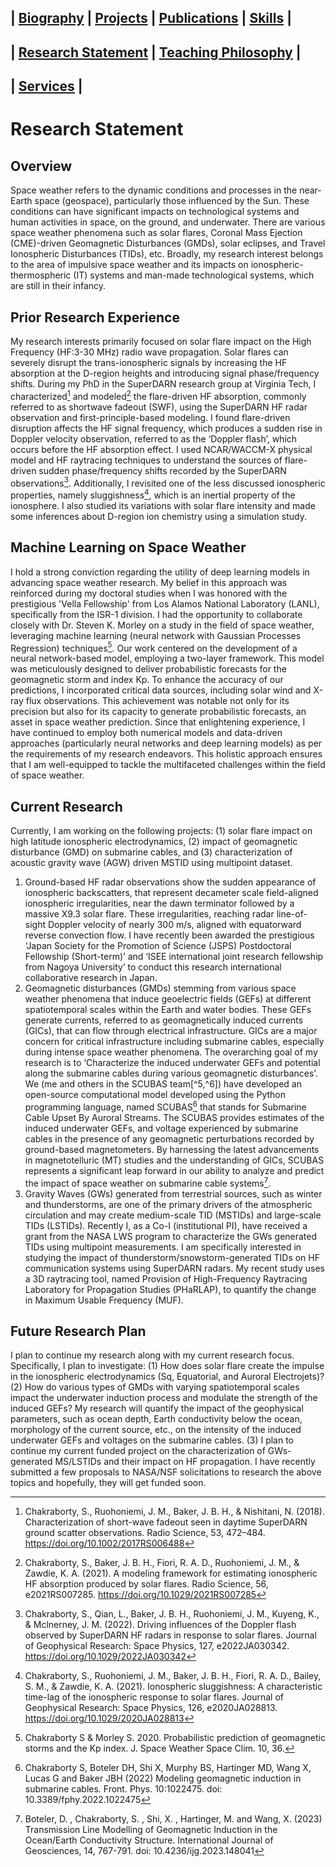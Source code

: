 ## | [Biography](README.md) | [Projects](projects.md) | [Publications](publications.md) | [Skills](skills.md) |
## | [Research Statement](research.md) | [Teaching Philosophy](teaching.md) |
## | [Services](services.md) |

# Research Statement
## Overview
Space weather refers to the dynamic conditions and processes in the near-Earth space (geospace), particularly those influenced by the Sun. These conditions can have significant impacts on technological systems and human activities in space, on the ground, and underwater. There are various space weather phenomena such as solar flares, Coronal Mass Ejection (CME)-driven Geomagnetic Disturbances (GMDs), solar eclipses, and Travel Ionospheric Disturbances (TIDs), etc. Broadly, my research interest belongs to the area of impulsive space weather and its impacts on ionospheric-thermospheric (IT) systems and man-made technological systems, which are still in their infancy.

## Prior Research Experience
My research interests primarily focused on solar flare impact on the High Frequency (HF:3-30 MHz) radio wave propagation. Solar flares can severely disrupt the trans-ionospheric signals by increasing the HF absorption at the D-region heights and introducing signal phase/frequency shifts. During my PhD in the SuperDARN research group at Virginia Tech, I characterized[^1] and modeled[^2] the flare-driven HF absorption, commonly referred to as shortwave fadeout (SWF), using the SuperDARN HF radar observation and first-principle-based modeling. I found flare-driven disruption affects the HF signal frequency, which produces a sudden rise in Doppler velocity observation, referred to as the ‘Doppler flash’, which occurs before the HF absorption effect. I used NCAR/WACCM-X physical model and HF raytracing techniques to understand the sources of flare-driven sudden phase/frequency shifts recorded by the SuperDARN observations[^3]. Additionally, I revisited one of the less discussed ionospheric properties, namely sluggishness[^4], which is an inertial property of the ionosphere. I also studied its variations with solar flare intensity and made some inferences about D-region ion chemistry using a simulation study.

## Machine Learning on Space Weather
I hold a strong conviction regarding the utility of deep learning models in advancing space weather research. My belief in this approach was reinforced during my doctoral studies when I was honored with the prestigious 'Vella Fellowship' from Los Alamos National Laboratory (LANL), specifically from the ISR-1 division. I had the opportunity to collaborate closely with Dr. Steven K. Morley on a study in the field of space weather, leveraging machine learning (neural network with Gaussian Processes Regression) techniques[^7]. Our work centered on the development of a neural network-based model, employing a two-layer framework. This model was meticulously designed to deliver probabilistic forecasts for the geomagnetic storm and index Kp. To enhance the accuracy of our predictions, I incorporated critical data sources, including solar wind and X-ray flux observations. This achievement was notable not only for its precision but also for its capacity to generate probabilistic forecasts, an asset in space weather prediction. Since that enlightening experience, I have continued to employ both numerical models and data-driven approaches (particularly neural networks and deep learning models) as per the requirements of my research endeavors. This holistic approach ensures that I am well-equipped to tackle the multifaceted challenges within the field of space weather.

## Current Research
Currently, I am working on the following projects: (1) solar flare impact on high latitude ionospheric electrodynamics, (2) impact of geomagnetic disturbance (GMD) on submarine cables, and (3) characterization of acoustic gravity wave (AGW) driven MSTID using multipoint dataset.
1. Ground-based HF radar observations show the sudden appearance of ionospheric backscatters, that represent decameter scale field-aligned ionospheric irregularities, near the dawn terminator followed by a massive X9.3 solar flare. These irregularities, reaching radar line-of-sight Doppler velocity of nearly 300 m/s, aligned with equatorward reverse convection flow. I have recently been awarded the prestigious ‘Japan Society for the Promotion of Science (JSPS) Postdoctoral Fellowship (Short-term)’ and ‘ISEE international joint research fellowship from Nagoya University’ to conduct this research international collaborative research in Japan.
2. Geomagnetic disturbances (GMDs) stemming from various space weather phenomena that induce geoelectric fields (GEFs) at different spatiotemporal scales within the Earth and water bodies. These GEFs generate currents, referred to as geomagnetically induced currents (GICs), that can flow through electrical infrastructure. GICs are a major concern for critical infrastructure including submarine cables, especially during intense space weather phenomena. The overarching goal of my research is to ‘Characterize the induced underwater GEFs and potential along the submarine cables during various geomagnetic disturbances’. We (me and others in the SCUBAS team[^5,^6]) have developed an open-source computational model developed using the Python programming language, named SCUBAS[^5] that stands for Submarine Cable Upset By Auroral Streams. The SCUBAS provides estimates of the induced underwater GEFs, and voltage experienced by submarine cables in the presence of any geomagnetic perturbations recorded by ground-based magnetometers. By harnessing the latest advancements in magnetotelluric (MT) studies and the understanding of GICs, SCUBAS represents a significant leap forward in our ability to analyze and predict the impact of space weather on submarine cable systems[^6].
3. Gravity Waves (GWs) generated from terrestrial sources, such as winter and thunderstorms, are one of the primary drivers of the atmospheric circulation and may create medium-scale TID (MSTIDs) and large-scale TIDs (LSTIDs). Recently I, as a Co-I (institutional PI), have received a grant from the NASA LWS program to characterize the GWs generated TIDs using multipoint measurements. I am specifically interested in studying the impact of thunderstorm/snowstorm-generated TIDs on HF communication systems using SuperDARN radars. My recent study uses a 3D raytracing tool, named Provision of High-Frequency Raytracing Laboratory for Propagation Studies (PHaRLAP), to quantify the change in Maximum Usable Frequency (MUF).

## Future Research Plan
I plan to continue my research along with my current research focus. Specifically, I plan to investigate: (1) How does solar flare create the impulse in the ionospheric electrodynamics (Sq, Equatorial, and Auroral Electrojets)? (2) How do various types of GMDs with varying spatiotemporal scales impact the underwater induction process and modulate the strength of the induced GEFs? My research will quantify the impact of the geophysical parameters, such as ocean depth, Earth conductivity below the ocean, morphology of the current source, etc., on the intensity of the induced underwater GEFs and voltages on the submarine cables. (3) I plan to continue my current funded project on the characterization of GWs-generated MS/LSTIDs and their impact on HF propagation. I have recently submitted a few proposals to NASA/NSF solicitations to research the above topics and hopefully, they will get funded soon.


[^1]: Chakraborty, S., Ruohoniemi, J. M., Baker, J. B. H., & Nishitani, N. (2018). Characterization of short-wave fadeout seen in daytime SuperDARN ground scatter observations. Radio Science, 53, 472–484. https://doi.org/10.1002/2017RS006488 

[^2]: Chakraborty, S., Baker, J. B. H., Fiori, R. A. D., Ruohoniemi, J. M., & Zawdie, K. A. (2021). A modeling framework for estimating ionospheric HF absorption produced by solar flares. Radio Science, 56, e2021RS007285. https://doi.org/10.1029/2021RS007285 

[^3]: Chakraborty, S., Qian, L., Baker, J. B. H., Ruohoniemi, J. M., Kuyeng, K., & Mclnerney, J. M. (2022). Driving influences of the Doppler flash observed by SuperDARN HF radars in response to solar flares. Journal of Geophysical Research: Space Physics, 127, e2022JA030342. https://doi.org/10.1029/2022JA030342 

[^4]: Chakraborty, S., Ruohoniemi, J. M., Baker, J. B. H., Fiori, R. A. D., Bailey, S. M., & Zawdie, K. A. (2021). Ionospheric sluggishness: A characteristic time-lag of the ionospheric response to solar flares. Journal of Geophysical Research: Space Physics, 126, e2020JA028813. https://doi.org/10.1029/2020JA028813 

[^5]: Chakraborty S, Boteler DH, Shi X, Murphy BS, Hartinger MD, Wang X, Lucas G and Baker JBH (2022) Modeling geomagnetic induction in submarine cables. Front. Phys. 10:1022475. doi: 10.3389/fphy.2022.1022475 

[^6]: Boteler, D. , Chakraborty, S. , Shi, X. , Hartinger, M. and Wang, X. (2023) Transmission Line Modelling of Geomagnetic Induction in the Ocean/Earth Conductivity Structure. International Journal of Geosciences, 14, 767-791. doi: 10.4236/ijg.2023.148041 

[^7]: Chakraborty S & Morley S. 2020. Probabilistic prediction of geomagnetic storms and the Kp index. J. Space Weather Space Clim. 10, 36.

